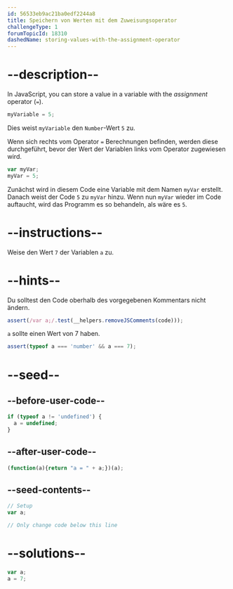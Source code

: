 ```yaml
---
id: 56533eb9ac21ba0edf2244a8
title: Speichern von Werten mit dem Zuweisungsoperator
challengeType: 1
forumTopicId: 18310
dashedName: storing-values-with-the-assignment-operator
---
```


# --description--

In JavaScript, you can store a value in a variable with the <dfn>assignment</dfn> operator (`=`).

```js
myVariable = 5;
```

Dies weist `myVariable` den `Number`-Wert `5` zu.

Wenn sich rechts vom Operator `=` Berechnungen befinden, werden diese durchgeführt, bevor der Wert der Variablen links vom Operator zugewiesen wird.

```js
var myVar;
myVar = 5;
```

Zunächst wird in diesem Code eine Variable mit dem Namen `myVar` erstellt. Danach weist der Code `5` zu `myVar` hinzu. Wenn nun `myVar` wieder im Code auftaucht, wird das Programm es so behandeln, als wäre es `5`.

# --instructions--

Weise den Wert `7` der Variablen `a` zu.

# --hints--

Du solltest den Code oberhalb des vorgegebenen Kommentars nicht ändern.

```js
assert(/var a;/.test(__helpers.removeJSComments(code)));
```

`a` sollte einen Wert von 7 haben.

```js
assert(typeof a === 'number' && a === 7);
```

# --seed--

## --before-user-code--

```js
if (typeof a != 'undefined') {
  a = undefined;
}
```

## --after-user-code--

```js
(function(a){return "a = " + a;})(a);
```

## --seed-contents--

```js
// Setup
var a;

// Only change code below this line
```

# --solutions--

```js
var a;
a = 7;
```
